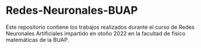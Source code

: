# Redes-Neuronales-BUAP
Este repositorio contiene los trabajos realizados durante el curso de Redes Neuronales Artificiales impartido en otoño 2022 en la facultad de físico matemáticas de la BUAP.
